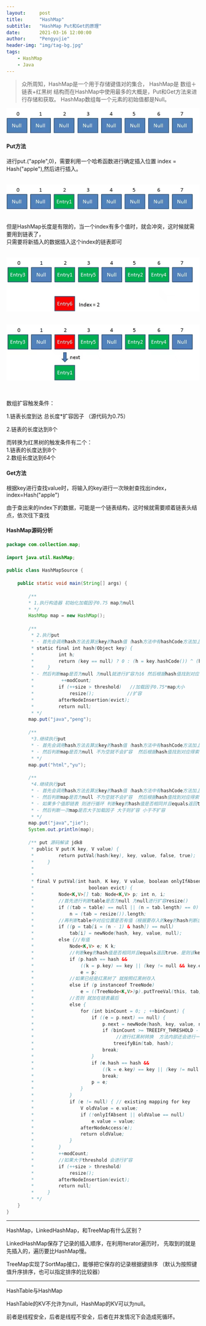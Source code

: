 ```yaml
---
layout:     post
title:      "HashMap"
subtitle:   "HashMap Put和Get的原理"
date:       2021-03-16 12:00:00
author:     "Pengyujie"
header-img: "img/tag-bg.jpg"
tags:
    - HashMap
    - Java
---
```

>众所周知，HashMap是一个用于存储键值对的集合，
>HashMap是   数组＋链表+红黑树   结构而在HashMap中使用最多的大概是，Put和Get方法来进行存储和获取。
>HashMap数组每一个元素的初始值都是Null。

<img src="/img/notes/1.jpg" >



#### Put方法


进行put.("apple",0)，需要利用一个哈希函数进行确定插入位置 index = Hash("apple"),然后进行插入。

<br><img src="/img/notes/2.jpg" >

<br>但是HashMap长度是有限的，当一个index有多个值时，就会冲突，这时候就需要用到链表了，
<br>只需要将新插入的数据插入这个index的链表即可

<br><img src="/img/notes/3.jpg" >

<br><img src="/img/notes/4.jpg" >

<br>

数组扩容触发条件：

1.链表长度到达 总长度*扩容因子 （源代码为0.75）

2.链表的长度达到8个



而转换为红黑树的触发条件有二个：
<br>1.链表的长度达到8个
<br>2.数组长度达到64个



#### Get方法

根据key进行查找value时，将输入的key进行一次映射查找出index， index=Hash("apple")

由于查出来的index下的数据，可能是一个链表结构，这时候就需要顺着链表头结点，依次往下查找




#### HashMap源码分析

~~~java
package com.collection.map;

import java.util.HashMap;

public class HashMapSource {

    public static void main(String[] args) {

        /**
        * 1.执行构造器 初始化加载因子0.75 map为null
        * */
        HashMap map = new HashMap();

        /**
         * 2.执行put
         * - 首先会调用hash方法去算出key的hash值（hash方法中有hashCode方法加上hash值右移16位减少hash冲突）
         * static final int hash(Object key) {
         *         int h;
         *         return (key == null) ? 0 : (h = key.hashCode()) ^ (h >>> 16);
         *     }
         * - 然后判断map是否为null 为null就进行扩容为16 然后根据hash值找到对应得索引位置 判断对应位置是否存在值，没有直接放入。然后判断一次map是否大于threshold 大于则扩容 小于不扩容
         *          ++modCount;
         *         if (++size > threshold)   //加载因子0.75*map大小
         *             resize();            //扩容
         *         afterNodeInsertion(evict);
         *         return null;
         * */
        map.put("java","peng");

        /**
         *3.继续执行put
         * - 首先会调用hash方法去算出key的hash值（hash方法中有hashCode方法加上hash值右移16位减少hash冲突）
         * - 然后判断map是否为null 不为空就不会扩容  然后根据hash值找到对应得索引位置 判断对应位置是否存在值，没有直接放入。然后判断一次map是否大于加载因子 大于则扩容 小于不扩容
         * */
        map.put("html","yu");

        /**
         *4.继续执行put
         * - 首先会调用hash方法去算出key的hash值（hash方法中有hashCode方法加上hash值右移16位减少hash冲突）
         * - 然后判断map是否为null 不为空就不会扩容  然后根据hash值找到对应得索引位置 判断对应位置是否存在值，存在值。
         * - 如果多个值即链表 则进行循环 判断key的hash值是否相同并且equals返回true，是则该key直接替换掉原来的key 否则加在链表最后
         * - 然后判断一次map是否大于加载因子 大于则扩容 小于不扩容
         * */
        map.put("java","jie");
        System.out.println(map);

        /** put 源码解读 jdk8
         * public V put(K key, V value) {
         *         return putVal(hash(key), key, value, false, true);
         *     }
         *
         *
         * final V putVal(int hash, K key, V value, boolean onlyIfAbsent,
         *                    boolean evict) {
         *         Node<K,V>[] tab; Node<K,V> p; int n, i;
         *         //首先进行判断table是否为null 为null进行扩容resize()
         *         if ((tab = table) == null || (n = tab.length) == 0)
         *             n = (tab = resize()).length;
         *         //再判断table中对应位置是否有值（根据要存入的key的hash判断出的索引位置） 没有则直接存入
         *         if ((p = tab[i = (n - 1) & hash]) == null)
         *             tab[i] = newNode(hash, key, value, null);
         *         else {//有值
         *             Node<K,V> e; K k;
         *             //判断key的hash值是否相同并且equals返回true，是则该key直接替换掉原来的key
         *             if (p.hash == hash &&
         *                 ((k = p.key) == key || (key != null && key.equals(k))))
         *                 e = p;
         *             //如果已经是红黑树了 就按照红黑树存入
         *             else if (p instanceof TreeNode)
         *                 e = ((TreeNode<K,V>)p).putTreeVal(this, tab, hash, key, value);
         *             //否则 就加在链表最后
         *             else {
         *                 for (int binCount = 0; ; ++binCount) {
         *                     if ((e = p.next) == null) {
         *                         p.next = newNode(hash, key, value, null);
         *                         if (binCount >= TREEIFY_THRESHOLD - 1) // -1 for 1st
         *                              //进行红黑树转换  方法内部还会进行一次判断
         *                             treeifyBin(tab, hash);
         *                         break;
         *                     }
         *                     if (e.hash == hash &&
         *                         ((k = e.key) == key || (key != null && key.equals(k))))
         *                         break;
         *                     p = e;
         *                 }
         *             }
         *             if (e != null) { // existing mapping for key
         *                 V oldValue = e.value;
         *                 if (!onlyIfAbsent || oldValue == null)
         *                     e.value = value;
         *                 afterNodeAccess(e);
         *                 return oldValue;
         *             }
         *         }
         *         ++modCount;
         *         //如果大于threshold 会进行扩容
         *         if (++size > threshold)
         *             resize();
         *         afterNodeInsertion(evict);
         *         return null;
         *     }
         * */
    }
}
~~~




---
HashMap，LinkedHashMap，和TreeMap有什么区别？

LinkedHashMap保存了记录的插入顺序，在利用lterator遍历时，
先取到的就是先插入的，遍历要比HashMap慢。

TreeMap实现了SortMap接口，能够把它保存的记录根据键排序
（默认为按照键值升序排序，也可以指定排序的比较器）

---
HashTable与HashMap

HashTable的KV不允许为null，HashMap的KV可以为null。

前者是线程安全，后者是线程不安全，后者在并发情况下会造成死循环。







